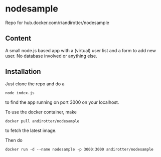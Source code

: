 # nodesample

Repo for hub.docker.com/r/andirotter/nodesample

## Content

A small node.js based app with a (virtual) user list and a form
to add new user. No database involved or anything else. 

## Installation

Just clone the repo and do a

```node index.js```

to find the app running on port 3000 on your localhost.

To use the docker container, make 

```docker pull andirotter/nodesample```

to fetch the latest image.  

Then do

```docker run -d --name nodesample -p 3000:3000 andirotter/nodesample```


